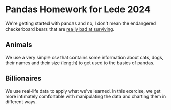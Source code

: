 # Pandas Homework for Lede 2024

We're getting started with pandas and no, I don't mean the endangered checkerboard bears that are [really bad at surviving](https://www.pbs.org/wnet/nature/blog/pandas-wild-vs-captive-pandas/).

## Animals

We use a very simple csv that contains some information about cats, dogs, their names and their size (length) to get used to the basics of pandas.

## Billionaires

We use real-life data to apply what we've learned. In this exercise, we get more intimately comfortable with manipulating the data and charting them in different ways.

 
